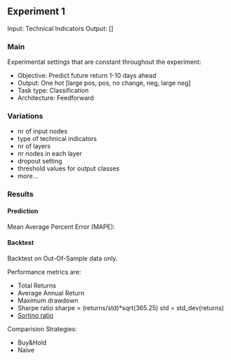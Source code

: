 ## Experiment 1

Input: Technical Indicators 
 Output: []
### Main
Experimental settings that are constant throughout the experiment:  
* Objective: Predict future return 1-10 days ahead
* Output: One hot [large pos, pos, no change, neg, large neg]
* Task type: Classification
* Architecture: Feedforward

### Variations
* nr of input nodes
* type of technical indicators 
* nr of layers
* nr nodes in each layer 
* dropout setting
* threshold values for output classes
* more...

### Results
#### Prediction
Mean Average Percent Error (MAPE):

#### Backtest
Backtest on Out-Of-Sample data only. 

Performance metrics are:
* Total Returns
* Average Annual Return
* Maximum drawdown
* Sharpe ratio
 sharpe = (returns/std)*sqrt(365.25)
 std = std_dev(returns) 
* [Sortino ratio](https://github.com/PacktPublishing/PythonDataAnalysisCookbook/blob/master/Chapter%207/calmar_sortino.ipynb)

Comparision Strategies:
* Buy&Hold
* Naive
